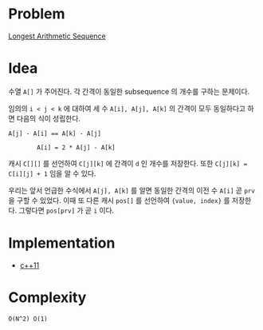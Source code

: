 # Problem

[Longest Arithmetic Sequence](https://leetcode.com/problems/longest-arithmetic-sequence/)

# Idea

수열 `A[]` 가 주어진다. 각 간격이 동일한 subsequence 의 개수를 구하는
문제이다.

임의의 `i < j < k` 에 대하여 세 수 `A[i], A[j], A[k]` 의 
간격이 모두 동일하다고 하면 다음의 식이 성립한다.

```
A[j] - A[i] == A[k] - A[j]

        A[i] = 2 * A[j] - A[k]
```

캐시 `C[][]` 를 선언하여 `C[j][k]` 에 간격이 `d` 인 개수를 저장한다.
또한 `C[j][k] = C[i][j] + 1` 임을 알 수 있다. 

우리는 앞서 언급한 수식에서 `A[j], A[k]` 를 알면 동일한 간격의 이전 수
`A[i]` 곧 `prv` 을 구할 수 있었다. 이때 또 다른 캐시 `pos[]` 를
선언하여 `{value, index}` 를 저장한다. 그렇다면 `pos[prv]` 가 곧 `i`
이다.

# Implementation

* [c++11](a.cpp)

# Complexity

```
O(N^2) O(1)
```
